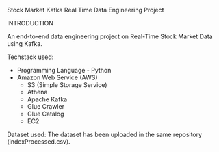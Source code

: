 Stock Market Kafka Real Time Data Engineering Project


INTRODUCTION

An end-to-end data engineering project on Real-Time Stock Market Data using Kafka.

Techstack used:
* Programming Language - Python
* Amazon Web Service (AWS)
  * S3 (Simple Storage Service)
  * Athena
  * Apache Kafka
  * Glue Crawler
  * Glue Catalog
  * EC2

Dataset used:
The dataset has been uploaded in the same repository (indexProcessed.csv).
